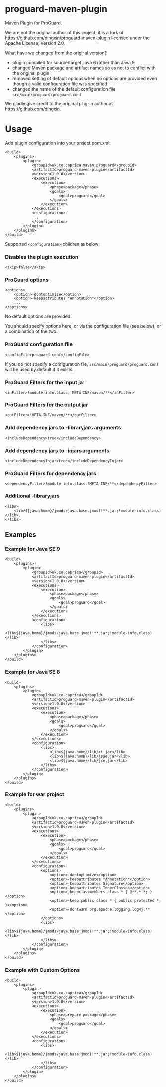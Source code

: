 proguard-maven-plugin
=====================

Maven Plugin for ProGuard.

We are not the original author of this project, it is a fork of https://github.com/dingxin/proguard-maven-plugin
licensed under the Apache License, Version 2.0. 

What have we changed from the original version?

 - plugin compiled for source/target Java 6 rather than Java 9
 - changed Maven package and artifact names so as not to conflict with the original plugin
 - removed setting of default options when no options are provided even though a valid configuration file was specified
 - changed the name of the default configuration file `src/main/proguard/proguard.conf`
 
We gladly give credit to the original plug-in author at https://github.com/dingxin.

Usage
=====

Add plugin configuration into your project pom.xml:

```
<build>
    <plugins>
        <plugin>
            <groupId>uk.co.caprica.maven.proguard</groupId>
            <artifactId>proguard-maven-plugin</artifactId>
            <version>1.0.0</version>
            <executions>
                <execution>
                    <phase>package</phase>
                    <goals>
                        <goal>proguard</goal>
                    </goals>
                </execution>
            </executions>
            <configuration>
            ...
            </configuration>
        </plugin>
    </plugins>
</build>
```

Supported `<configuration>` children as below:

### Disables the plugin execution ###
```
<skip>false</skip>
```

### ProGuard options ###
```
<options>
	<option>-dontoptimize</option>
	<option>-keepattributes *Annotation*</option>
	...
</options>
```

No default options are provided.
 
You should specify options here, or via the configuration file (see below), or a combination of the two.

### ProGuard configuration file ###
```
<configFile>proguard.conf</configFile>
```

If you do not specify a configuration file, `src/main/proguard/proguard.conf` will be used by default if it exists.

### ProGuard Filters for the input jar ###
```
<inFilter>!module-info.class,!META-INF/maven/**</inFilter>
```

### ProGuard Filters for the output jar ###
```
<outFilter>!META-INF/maven/**</outFilter>
```

### Add dependency jars to -libraryjars arguments ###
```
<includeDependency>true</includeDependency>
```

### Add dependency jars to -injars arguments ###
```
<includeDependencyInjar>true</includeDependencyInjar>
```

### ProGuard Filters for dependency jars ###
```
<dependencyFilter>!module-info.class,!META-INF/**</dependencyFilter>
```

### Additional -libraryjars ###
```
<libs>
	<lib>${java.home}/jmods/java.base.jmod(!**.jar;!module-info.class)</lib>
</libs>
```

## Examples ##

### Example for Java SE 9 ###
```
<build>
	<plugins>
		<plugin>
			<groupId>uk.co.caprica</groupId>
			<artifactId>proguard-maven-plugin</artifactId>
			<version>1.0.0</version>
			<executions>
				<execution>
					<phase>package</phase>
					<goals>
						<goal>proguard</goal>
					</goals>
				</execution>
			</executions>
			<configuration>
				<libs>
					<lib>${java.home}/jmods/java.base.jmod(!**.jar;!module-info.class)</lib>
				</libs>
			</configuration>
		</plugin>
	</plugins>
</build>
```

### Example for Java SE 8 ###
```
<build>
	<plugins>
		<plugin>
			<groupId>uk.co.caprica</groupId>
			<artifactId>proguard-maven-plugin</artifactId>
			<version>1.0.0</version>
			<executions>
				<execution>
					<phase>package</phase>
					<goals>
						<goal>proguard</goal>
					</goals>
				</execution>
			</executions>
			<configuration>
				<libs>
					<lib>${java.home}/lib/rt.jar</lib>
					<lib>${java.home}/lib/jsse.jar</lib>
					<lib>${java.home}/lib/jce.jar</lib>
				</libs>
			</configuration>
		</plugin>
	</plugins>
</build>
```

### Example for war project ###
```
<build>
	<plugins>
		<plugin>
			<groupId>uk.co.caprica</groupId>
			<artifactId>proguard-maven-plugin</artifactId>
			<version>1.0.0</version>
			<executions>
				<execution>
					<phase>package</phase>
					<goals>
						<goal>proguard</goal>
					</goals>
				</execution>
			</executions>
			<configuration>
				<options>
					<option>-dontoptimize</option>
					<option>-keepattributes *Annotation*</option>
					<option>-keepattributes Signature</option>
					<option>-keepattributes InnerClasses</option>
					<option>-keepclassmembers class * { @**.* *; }</option>
					<option>-keep public class * { public protected *; }</option>
					<option>-dontwarn org.apache.logging.log4j.**</option>
				</options>
				<libs>
					<lib>${java.home}/jmods/java.base.jmod(!**.jar;!module-info.class)</lib>
				</libs>
			</configuration>
		</plugin>
	</plugins>
</build>
```

### Example with Custom Options ###
```
<build>
	<plugins>
		<plugin>
			<groupId>uk.co.caprica</groupId>
			<artifactId>proguard-maven-plugin</artifactId>
			<version>1.0.0</version>
			<executions>
				<execution>
					<phase>prepare-package</phase>
					<goals>
						<goal>proguard</goal>
					</goals>
				</execution>
			</executions>
			<configuration>
				<libs>
					<lib>${java.home}/jmods/java.base.jmod(!**.jar;!module-info.class)</lib>
				</libs>
			</configuration>
		</plugin>
	</plugins>
</build>
```

